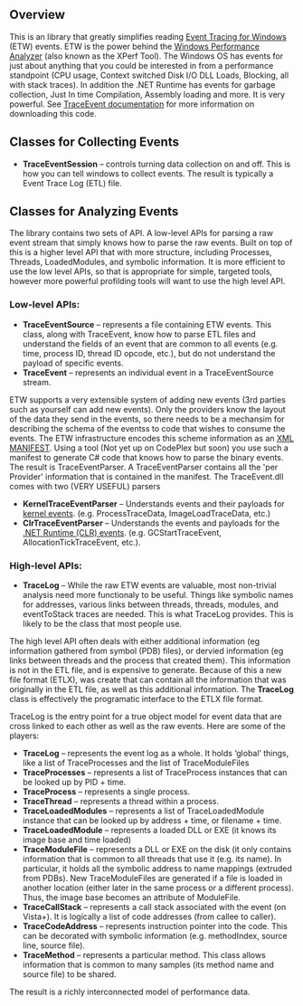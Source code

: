 ## Overview

This is an library that greatly simplifies reading [Event Tracing for Windows](http://msdn.microsoft.com/en-us/library/bb968803(VS.85).aspx) (ETW) events.   ETW is the power behind the [Windows Performance Analyzer](http://msdn.microsoft.com/en-us/performance/default.aspx) (also known as the XPerf Tool).    The Windows OS has events for just about anything that you could be interested in from a performance standpoint (CPU usage, Context switched Disk I/O DLL Loads, Blocking, all with stack traces).    In addition the .NET Runtime has events for garbage collection, Just In time Compilation, Assembly loading and more.    It is very powerful.     See [TraceEvent documentation](TraceEvent) for more information on downloading this code.  

## Classes for Collecting Events 

* **TraceEventSession** – controls turning data collection on and off.   This is how you can tell windows to collect events.   The result is typically a Event Trace Log (ETL) file.   

## Classes for Analyzing Events

The library contains two sets of API.   A low-level APIs for parsing a raw event stream that simply knows how to parse the raw events.   Built on top of this is a higher level API that with more structure, including Processes, Threads, LoadedModules, and symbolic information.    It is more efficient to use the low level APIs, so that is appropriate for simple, targeted tools, however more powerful profilding tools will want to use the high level API.  

### Low-level APIs:

* **TraceEventSource** – represents a file containing ETW events.  This class, along with TraceEvent, know how to parse ETL files and understand the fields of an event that are common to all events (e.g. time, process ID, thread ID opcode, etc.), but do not understand the payload of specific events.
* **TraceEvent** – represents an individual event in a TraceEventSource stream.  

ETW supports a very extensible system of adding new events (3rd parties such as yourself can add new events).    Only the providers know the layout of the data they send in the events, so there needs to be a mechansim for describing the schema of the eventss to code that wishes to consume the events.   The ETW infrastructure encodes this scheme information as an [XML MANIFEST](http://msdn.microsoft.com/en-us/library/aa385201(v=VS.85).aspx).   Using a tool (Not yet up on CodePlex but soon) you use such a manifest to generate C# code that knows how to parse the binary events.   The result is TraceEventParser.   A TraceEventParser contains all the 'per Provider' information that is contained in the manifest.   The TraceEvent.dll comes with two (VERY USEFUL) parsers 

* **KernelTraceEventParser** –  Understands events and their payloads for [kernel events](http://msdn.microsoft.com/en-us/library/aa364083(v=VS.85).aspx).  (e.g. ProcessTraceData, ImageLoadTraceData, etc.)
* **ClrTraceEventParser** –  Understands the events and payloads for the [.NET Runtime (CLR) events](http://msdn.microsoft.com/en-us/library/dd264810(VS.100).aspx).  (e.g. GCStartTraceEvent, AllocationTickTraceEvent, etc.).

### High-level APIs:
* **TraceLog** – While the raw ETW events are valuable, most non-trivial analysis need more functionaly to be useful.  Things like symbolic names for addresses, various links between threads, threads, modules, and eventToStack traces are needed.  This is what TraceLog provides.   This is likely to be the class that most people use.

The high level API often deals with either additional information (eg information gathered from symbol (PDB) files), or dervied information (eg links between threads and the process that created them).   This information is not in the ETL file, and is expensive to generate.   Because of this a new file format (ETLX), was create that can contain all the information that was originally in the ETL file, as well as this additional information.   The **TraceLog** class is effectively the programatic interface to the ETLX file format.  

TraceLog is the entry point for a true object model for event data that are cross linked to each other as well as the raw events. Here are some of the players:

* **TraceLog** – represents the event log as a whole.  It holds ‘global’ things, like a list of TraceProcesses and the list of TraceModuleFiles
* **TraceProcesses** – represents a list of TraceProcess instances that can be looked up by PID + time.
* **TraceProcess** – represents a single process.
* **TraceThread** – represents a thread within a process.
* **TraceLoadedModules** – represents a list of TraceLoadedModule instance that can be looked up by address + time, or filename + time.
* **TraceLoadedModule** – represents a loaded DLL or EXE (it knows its image base and time loaded)
* **TraceModuleFile** – represents a DLL or EXE on the disk (it only contains information that is common to all threads that use it (e.g. its name).  In particular, it holds all the symbolic address to name mappings (extruded from PDBs).  New TraceModuleFiles are generated if a file is loaded in another location (either later in the same process or a different process).  Thus, the image base becomes an attribute of ModuleFile.
* **TraceCallStack** – represents a call stack associated with the event (on Vista+).  It is logically a list of code addresses (from callee to caller).
* **TraceCodeAddress** – represents instruction pointer into the code.  This can be decorated with symbolic information (e.g. methodIndex, source line, source file).
* **TraceMethod** – represents a particular method.  This class allows information that is common to many samples (its method name and source file) to be shared.

The result is a richly interconnected model of performance data.   